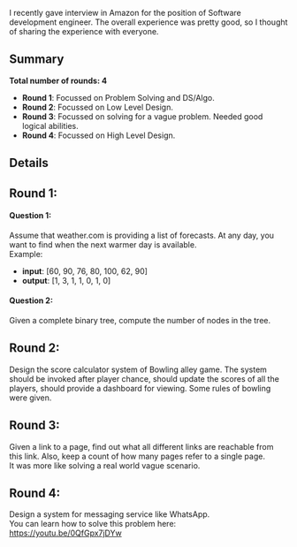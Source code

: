 I recently gave interview in Amazon for the position of Software development engineer. The overall experience was pretty good, so I thought of sharing the experience with everyone.  

## Summary
**Total number of rounds: 4**
* **Round 1**: Focussed on Problem Solving and DS/Algo.
* **Round 2**: Focussed on Low Level Design.
* **Round 3**: Focussed on solving for a vague problem. Needed good logical abilities.
* **Round 4**: Focussed on High Level Design.

## Details
## Round 1:

#### Question 1:
Assume that weather.com is providing a list of forecasts. At any day, you want to find when the next warmer day is available.  
Example: 
* **input**: [60, 90, 76, 80, 100, 62, 90]
* **output**: [1, 3, 1, 1, 0, 1, 0]

#### Question 2:
Given a complete binary tree, compute the number of nodes in the tree.

## Round 2:
Design the score calculator system of Bowling alley game. The system should be invoked after player chance,  should update the scores of all the players, should provide a dashboard for viewing. Some rules of bowling were given.

## Round 3: 
Given a link to a page, find out what all different links are reachable from this link. Also, keep a count of how many pages refer to a single page.  
It was more like solving a real world vague scenario.

## Round 4:
Design a system for messaging service like WhatsApp.  
You can learn how to solve this problem here: https://youtu.be/0QfGpx7jDYw
